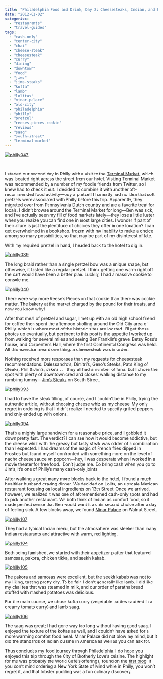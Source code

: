 ```yaml
---
title: "Philadelphia Food and Drink, Day 2: Cheesesteaks, Indian, and Pretzels"
date: "2012-01-02"
categories:
  - "restaurants"
  - "travel-guides"
tags:
  - "cash-only"
  - "center-city"
  - "chai"
  - "cheese-steak"
  - "cheesesteak"
  - "curry"
  - "dining"
  - "downtown"
  - "food"
  - "jims"
  - "jims-steaks"
  - "kofta"
  - "lamb"
  - "lolitas"
  - "minar-palace"
  - "old-city"
  - "philadelphia"
  - "philly"
  - "pretzel"
  - "reeses-pieces-cookie"
  - "reviews"
  - "saag"
  - "south-street"
  - "terminal-market"
---
```





<div class="caption">

[![](http://s3.amazonaws.com/thegourmez-wpmedia/2011/12/philly047.jpg "philly047")](http://s3.amazonaws.com/thegourmez-wpmedia/2011/12/philly047.jpg)</div>


 

I started our second day in Philly with a visit to the [Terminal Market,](http://www.readingterminalmarket.org/) which was located right across the street from our hotel. Visiting Terminal Market was recommended by a number of my foodie friends from Twitter, so I knew had to check it out. I decided to combine it with another oft-recommended food activity—buy a pretzel! I honestly had no idea that soft pretzels were associated with Philly before this trip. Apparently, they migrated over from Pennsylvania Dutch country and are a favorite treat for locals. I didn’t browse around the Terminal Market for long—Ben was sick, and I’ve actually seen my fill of food markets lately—they lose a little luster when you realize you can find one in most large cities. I wonder if part of their allure is just the plentitude of choices they offer in one location? I can get overwhelmed in a bookshop, frozen with my inability to make a choice among so many possibilities, so that may be part of my disinterest of late.

With my required pretzel in hand, I headed back to the hotel to dig in.

[![](http://s3.amazonaws.com/thegourmez-wpmedia/2011/12/philly039.jpg "philly039")](http://s3.amazonaws.com/thegourmez-wpmedia/2011/12/philly039.jpg)

The long braid rather than a single pretzel bow was a unique shape, but otherwise, it tasted like a regular pretzel. I think getting one warm right off the cart would have been a better plan. Luckily, I had a massive cookie to console me.

[![](http://s3.amazonaws.com/thegourmez-wpmedia/2011/12/philly040.jpg "philly040")](http://s3.amazonaws.com/thegourmez-wpmedia/2011/12/philly040.jpg)

There were way more Reese’s Pieces on that cookie than there was cookie matter. The bakery at the market charged by the pound for their treats, and now you know why!

After that meal of pretzel and sugar, I met up with an old high school friend for coffee then spent the afternoon strolling around the Old City area of Philly, which is where most of the historic sites are located. I’ll get those photos up eventually, but pertinent to this post is the appetite I worked up from walking for several miles and seeing Ben Franklin’s grave, Betsy Ross’s house, and Carpenter’s Hall, where the first Continental Congress was held. All this exercise meant one thing: a cheesesteak was in order.

Nothing received more responses than my requests for cheesesteak recommendations. Dalessandro’s, Dimitri’s, Geno’s Steaks, Pat’s King of Steaks, Phil & Jim’s, Jake’s . . . they all had a number of fans. But I chose the spot with plenty of downtown cred and closest walking distance to my rumbling tummy—[Jim’s Steaks](http://www.jimssteaks.com/SouthStreet.html) on South Street.

[![](http://s3.amazonaws.com/thegourmez-wpmedia/2011/12/philly093.jpg "philly093")](http://s3.amazonaws.com/thegourmez-wpmedia/2011/12/philly093.jpg)

I had to have the steak filling, of course, and I couldn’t be in Philly, trying the authentic article, without choosing cheese whiz as my cheese. My only regret in ordering is that I didn’t realize I needed to specify grilled peppers and only ended up with onions.

[![](http://s3.amazonaws.com/thegourmez-wpmedia/2011/12/philly094.jpg "philly094")](http://s3.amazonaws.com/thegourmez-wpmedia/2011/12/philly094.jpg)

That’s a mighty large sandwich for a reasonable price, and I gobbled it down pretty fast. The verdict? I can see how it would become addictive, but the cheese whiz with the greasy but tasty steak was odder of a combination than I expected. I had dreams of the magic of French fries dipped in Frosties but found myself confronted with something more on the level of nacho cheese sauce on popcorn—hey, I was desperate when I worked in a movie theater for free food.  Don’t judge me. Do bring cash when you go to Jim’s; it’s one of Philly’s many cash-only joints.

After walking a great many more blocks back to the hotel, I found a much healthier husband craving dinner. We decided on Lolita, an upscale Mexican restaurant focusing on local ingredients on 13th Street. Once we arrived, however, we realized it was one of aforementioned cash-only spots and had to pick another restaurant. We both think of Indian as comfort food, so it made perfect sense that Ben would want it as his second choice after a day of feeling sick. A few blocks away, we found [Minar Palace](http://www.minarphilly.com/) on Walnut Street.

[![](http://s3.amazonaws.com/thegourmez-wpmedia/2011/12/philly107.jpg "philly107")](http://s3.amazonaws.com/thegourmez-wpmedia/2011/12/philly107.jpg)

They had a typical Indian menu, but the atmosphere was sleeker than many Indian restaurants and attractive with warm, red lighting.

[![](http://s3.amazonaws.com/thegourmez-wpmedia/2011/12/philly104.jpg "philly104")](http://s3.amazonaws.com/thegourmez-wpmedia/2011/12/philly104.jpg)

Both being famished, we started with their appetizer platter that featured samosas, pakora, chicken tikka, and seekh kabab.

[![](http://s3.amazonaws.com/thegourmez-wpmedia/2011/12/philly105.jpg "philly105")](http://s3.amazonaws.com/thegourmez-wpmedia/2011/12/philly105.jpg)

The pakora and samosas were excellent, but the seekh kabab was not to my liking, tasting pretty dry. To be fair, I don’t generally like lamb. I did like my chai tea that was steamed in milk, and our order of paratha bread stuffed with mashed potatoes was delicious.

For the main course, we chose kofta curry (vegetable patties sautéed in a creamy tomato curry) and lamb saag.

[![](http://s3.amazonaws.com/thegourmez-wpmedia/2011/12/philly106.jpg "philly106")](http://s3.amazonaws.com/thegourmez-wpmedia/2011/12/philly106.jpg)

The saag was great; I had gone way too long without having good saag. I enjoyed the texture of the koftas as well, and I couldn’t have asked for a more warming comfort food meal. Minar Palace did not blow my mind, but it did the standards of Indian cuisine in America as well as you can ask for.

Thus concludes my food journey through Philadelphia. I do hope you enjoyed this trip through the City of Brotherly Love’s cuisine. The highlight for me was probably the World Café’s offerings, found on the [first blog](https://thegourmez.com/blog/2011-12-19-philadelphia-food-and-drink-part-1/). If you don’t mind ordering a New York State of Mind while in Philly, you won’t regret it, and that lobster pudding was a fun culinary discovery.

